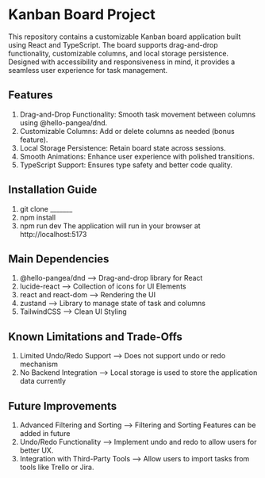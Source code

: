 # Kanban Board Project
This repository contains a customizable Kanban board application built using React and TypeScript. The board supports drag-and-drop functionality, customizable columns, and local storage persistence. Designed with accessibility and responsiveness in mind, it provides a seamless user experience for task management.

## Features
1. Drag-and-Drop Functionality: Smooth task movement between columns using @hello-pangea/dnd.
2. Customizable Columns: Add or delete columns as needed (bonus feature).
4. Local Storage Persistence: Retain board state across sessions.
5. Smooth Animations: Enhance user experience with polished transitions.
6. TypeScript Support: Ensures type safety and better code quality.

## Installation Guide
1. git clone _______
2. npm install
3. npm run dev
The application will run in your browser at http://localhost:5173

## Main Dependencies
1. @hello-pangea/dnd --> Drag-and-drop library for React
2. lucide-react --> Collection of icons for UI Elements
3. react and react-dom --> Rendering the UI
4. zustand --> Library to manage state of task and columns
5. TailwindCSS --> Clean UI Styling

## Known Limitations and Trade-Offs
1. Limited Undo/Redo Support --> Does not support undo or redo mechanism
2. No Backend Integration --> Local storage is used to store the application data currently

## Future Improvements
1. Advanced Filtering and Sorting --> Filtering and Sorting Features can be added in future
2. Undo/Redo Functionality --> Implement undo and redo to allow users for better UX.
3. Integration with Third-Party Tools --> Allow users to import tasks from tools like Trello or Jira.
